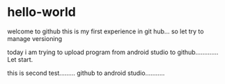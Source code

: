 # hello-world
welcome to github
this is my first experience in git hub...
so let try to manage versioning

today i am trying to upload program from android studio to github.............
Let start.

this is second test......... github to android studio...........

